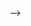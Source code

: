 <!-- ---
layout: default
title: Workthrough
parent: ARC-AGI Challenge
grand_parent: Research
math: katex
nav_order: 1
---

## Dataset
&nbsp;&nbsp;&nbsp;&nbsp; Let us begin with understanding the data.

### Data format
&nbsp;&nbsp;&nbsp;&nbsp; All the data is JSON encoded, the structures of JSON are as followings (* stands for training | evaluation | test) :

- *_challenges
```json
{
    "task_id": {
        "test": [
            {
                "input": [[...], ..., [...]]
            }
        ],
        "train": [
            {
                "input": [[...], ..., [...]],
                "output": [[...], ..., [...]]
            },
            ...
        ]
    }, 
    ...
}
```

- *_solutions
```json
{
    "task_id": [[...], ..., [...]],
    ...
}
```

- submission format
```json
{
    "task_id": [
        {
            "attempt_1": [[...], ..., [...]],
            "attempt_2": [[...], ..., [...]]
        },
    ],
    ...
}
```

All the arrays have integer digits in range 0 to 9, and each element stands index of some hex_colors,

```python
hex_colors = ['#000000', '#0074D9','#FF4136','#2ECC40','#FFDC00',
     '#AAAAAA', '#F012BE', '#FF851B', '#7FDBFF', '#870C25']
```

<p align="center">
  <img src="https://sangdo-han.github.io/docs/research/arc-agi/images/hex_colors.png">
</p>

### Visualization
&nbsp;&nbsp;&nbsp;&nbsp; Let's visualize the data (I choose `f35d900a` and `fcb5c309`)
Basically, we visaulize the data in 2d-grid with colors, however, we could treat the `color values` not as color channel but as `positional values` in z-axis, thinking that we applied one-hot encoding. The third one is colored 3-d scatter, just for highlights the z-level.

 &nbsp; | f35d900a | fcb5c309
|----|----|----|
Basic | <img src="https://sangdo-han.github.io/docs/research/arc-agi/images/f35d900a.png">| <img src="https://sangdo-han.github.io/docs/research/arc-agi/images/fcb5c309.png">
3d scatter| <img src="https://sangdo-han.github.io/docs/research/arc-agi/images/f35d900a_pointcloud.png"> | <img src="https://sangdo-han.github.io/docs/research/arc-agi/images/fcb5c309_pointcloud.png">
3d scatter (colored)| <img src="https://sangdo-han.github.io/docs/research/arc-agi/images/f35d900a_pointcloud_colored.png"> | <img src="https://sangdo-han.github.io/docs/research/arc-agi/images/fcb5c309_pointcloud_colored.png">



## Problem definition

&nbsp;&nbsp;&nbsp;&nbsp; Suppose that we're designing a `single model` that solves the ARC-AGI problem. There are several conditions which the model needs to deal with.

1. The dimensionality of input/output is not pre-determined.
2. Though all the tasks can be grouped as a `IQ test`, all the detailed tasks have less in common.
3. The tasks in evaluation steps are totally different from those in the train steps.
4. The model has only 2~9 examples (mostly 3) to solve each task.

### Approach - Baseline
&nbsp;&nbsp;&nbsp;&nbsp; Instead of seeking a `direct` transformation that converts the input $$X_{in}$$ into the output $$X_{out}$$, we leverage generative models (such as VAE, flow-based model and diffusion models) to create a latent representation $$X_{latent}$$ from both input and output. To achieve this, we introduce two projections:  

$$\begin{align}
f: X^{*} \rightarrow X_{in}\\
g: X^{*} \rightarrow X_{out}
\end{align}$$   

Here, $$X^*$$ represents a higher-dimensional latent space designed to capture complex relationships and interactions between $$X_{in}$$ and $$X_{out}$$. By utilizing dual parameterized projections $$f$$ and $$g$$, we enable a more controlled and nuanced learning process, allowing the model to optimize representations that are tailored for both input reconstruction and output generation. 

<!-- 
### Novelty

&nbsp;&nbsp;&nbsp;&nbsp; Addition to the traditional generative architecture, As ARC-AGI is not ordinary data, we proposed geo-topological layer that guiding the projections. -->


<!-- ### TDA
Assuming that the output data is quite induced from the input, the output data needs to be reversed  -->


<!-- ## Possible Approaches
Thinking of consistency in the fewshot samples, we can apply
- RNN / LSTM
- Transformers

Thinking of Generating the output solution
- RNN / LSTM
- Transformers
- GCN
- flow-based
- diffusion (score-based)


### TIC

topologically induced condition in Diffusion

Suppose that we have a topological homolgy in `Input + output`s sample space. The task of diffusion is now trying to make output that keeps `input+output` homology. --> -->
